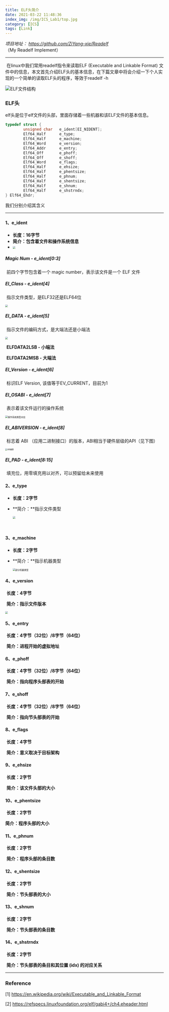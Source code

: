 ```yaml
---
title: ELF头简介
date: 2021-03-22 11:48:36
index_img: /img/ICS_Lab1/top.jpg
category: [ICS]
tags: [Link]
---
```


*项目地址： https://github.com/ZiYang-xie/Readelf* （My Readelf Implement）

---

​	在linux中我们常用readelf指令来读取ELF (Executable and Linkable Format) 文件中的信息，本文首先介绍ELF头的基本信息，在下篇文章中将会介绍一下个人实现的一个简单的读取ELF头的程序，等效于readelf -h <file>

![ELF文件结构](https://upload.wikimedia.org/wikipedia/commons/thumb/7/77/Elf-layout--en.svg/260px-Elf-layout--en.svg.png)

### ELF头

elf头是位于elf文件的头部，里面存储着一些机器和该ELF文件的基本信息。

```c
typedef struct {
        unsigned char   e_ident[EI_NIDENT];
        Elf64_Half      e_type;
        Elf64_Half      e_machine;
        Elf64_Word      e_version;
        Elf64_Addr      e_entry;
        Elf64_Off       e_phoff;
        Elf64_Off       e_shoff;
        Elf64_Word      e_flags;
        Elf64_Half      e_ehsize;
        Elf64_Half      e_phentsize;
        Elf64_Half      e_phnum;
        Elf64_Half      e_shentsize;
        Elf64_Half      e_shnum;
        Elf64_Half      e_shstrndx;
} Elf64_Ehdr;
```

我们分别介绍其含义

---

#### 1、e_ident

- **长度：16字节**
- **简介：包含着文件和操作系统信息**
- <img src="https://tva1.sinaimg.cn/large/008eGmZEly1gosklimwgzj30m00fmq55.jpg" style="zoom:50%;" />

##### Magic Num - e_ident[0:3]

​	前四个字节包含着一个 magic number，表示该文件是一个 ELF 文件

##### EI_Class - e_ident[4]

​	指示文件类型，是ELF32还是ELF64位

<img src="https://tva1.sinaimg.cn/large/008eGmZEly1goskl3oqhyj30dq05qq3h.jpg" style="zoom:50%;" />

##### EI_DATA - e_ident[5]

​	指示文件的编码方式，是大端法还是小端法

<img src="https://tva1.sinaimg.cn/large/008eGmZEly1goskkp5pdjj30fy05ggm5.jpg" style="zoom:50%;" />

​	**ELFDATA2LSB - 小端法**

​	**ELFDATA2MSB - 大端法**

##### EI_Version - e_ident[6]

​	标识ELF Version, 该值等于EV_CURRENT，目前为1

##### EI_OSABI - e_ident[7]

​	表示着该文件运行的操作系统

<img src="https://tva1.sinaimg.cn/large/008eGmZEly1goskk8xx2wj30oi0jmadb.jpg" alt="操作系统类型对应" style="zoom:50%;" />

##### EI_ABIVERSION - e_ident[8]

​	标志着 ABI （应用二进制接口）的版本，ABI相当于硬件层级的API（见下图）

<img src="https://tva1.sinaimg.cn/large/008eGmZEly1gosknnji29j31400u0qd8.jpg" alt="ABI解释" style="zoom:40%;" />

##### EI_PAD - e_ident[8:15]

​	填充位，用零填充用以对齐，可以预留给未来使用



#### 2、e_type

- **长度：2字节**

- **简介：**指示文件类型

  <img src="https://tva1.sinaimg.cn/large/008eGmZEly1gosm36oov3j30he0da40a.jpg" style="zoom:50%;" />

​	

#### 3、e_machine

- **长度：2字节**

- **简介：**指示机器类型

  <img src="https://tva1.sinaimg.cn/large/008eGmZEly1gosm42l3lxj30u00x2wkc.jpg" alt="部分机器类型" style="zoom:50%;" />



#### 4、e_version

​	**长度：4字节**

​	**简介：指示文件版本**

<img src="https://tva1.sinaimg.cn/large/008eGmZEly1gosm8c0knij30dk04gglx.jpg" style="zoom:50%;" />

#### 5、e_entry

​	**长度：4字节（32位）/8字节（64位）**

​	**简介：进程开始的虚拟地址**

#### 6、e_phoff

​	**长度：4字节（32位）/8字节（64位）**

​	**简介：指向程序头部表的开始**	

#### 7、e_shoff

​	**长度：4字节（32位）/8字节（64位）**

​	**简介：指向节头部表的开始**	

#### 8、e_flags

​	**长度：4字节**

​	**简介：意义取决于目标架构**	

#### 9、e_ehsize

​	**长度：2字节**	

​	**简介：该文件头部的大小**

#### 10、e_phentsize

​	**长度：2字节**	

**简介：程序头部的大小**	

#### 11、e_phnum

​	**长度：2字节**	

​	**简介：程序头部的条目数**

#### 12、e_shentsize

​	**长度：2字节**	

​	**简介：节头部表的大小**

#### 13、e_shnum

​	**长度：2字节**	

​	**简介：节头部表的条目数**

#### 14、e_shstrndx

​	**长度：2字节**	

​	**简介：节头部表的条目和其位置 (idx) 的对应关系**

---

### Reference

[1] https://en.wikipedia.org/wiki/Executable_and_Linkable_Format

[2] https://refspecs.linuxfoundation.org/elf/gabi4+/ch4.eheader.html

